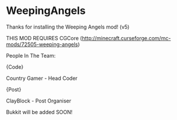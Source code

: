 WeepingAngels
=============
Thanks for installing the Weeping Angels mod! (v5)

THIS MOD REQUIRES CGCore  (http://minecraft.curseforge.com/mc-mods/72505-weeping-angels)

People In The Team:

{Code}

Country Gamer - Head Coder

{Post}

ClayBlock - Post Organiser

Bukkit will be added SOON!

